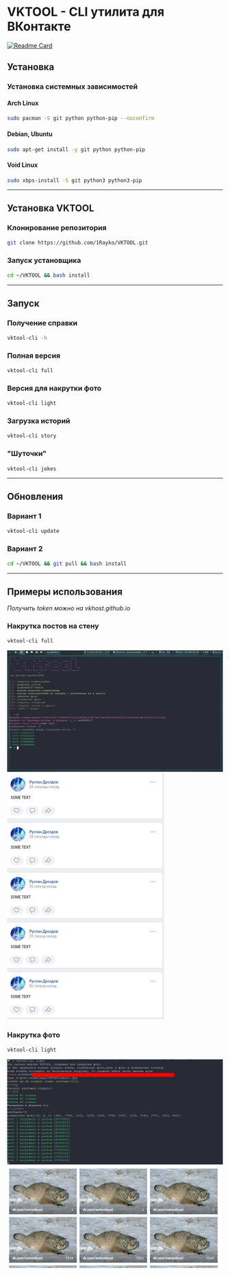 # VKTOOL - CLI утилита для ВКонтакте

[![Readme Card](https://github-readme-stats.vercel.app/api/pin/?username=1Rayko&repo=VKTOOL&show_icons=true&theme=dark)](https://github.com/kotik06/VKTOOL)

## Установка
### Установка системных зависимостей
#### Arch Linux
```bash
sudo pacman -S git python python-pip --noconfirm
```
#### Debian, Ubuntu
```bash
sudo apt-get install -y git python python-pip
```
#### Void Linux
```bash
sudo xbps-install -S git python3 python3-pip
```
---

## Установка VKTOOL
### Клонирование репозитория
```bash
git clone https://github.com/1Rayko/VKTOOL.git
```
### Запуск установщика
```bash
cd ~/VKTOOL && bash install
```
---

## Запуск
### Получение справки

```bash
vktool-cli -h 
```

### Полная версия
```bash
vktool-cli full
```
### Версия для накрутки фото
```bash
vktool-cli light
```
### Загрузка историй
```bash 
vktool-cli story
```
### "Шуточки"
```bash
vktool-cli jokes
```
---
## Обновления
### Вариант 1
```bash
vktool-cli update
```
### Вариант 2 
```bash
cd ~/VKTOOL && git pull && bash install
```
---
## Примеры использования
*Получить token можно на vkhost.github.io*
### Накрутка постов на стену
```bash
vktool-cli full
```
![Alt text](https://github.com/1Rayko/VKTOOL/blob/master/img/5.png)
![Alt text](https://github.com/1Rayko/VKTOOL/blob/master/img/6.png)

### Накрутка фото
```bash
vktool-cli light
```
![Alt text](https://github.com/1Rayko/VKTOOL/blob/master/img/7.png)
![Alt text](https://github.com/1Rayko/VKTOOL/blob/master/img/8.png)








